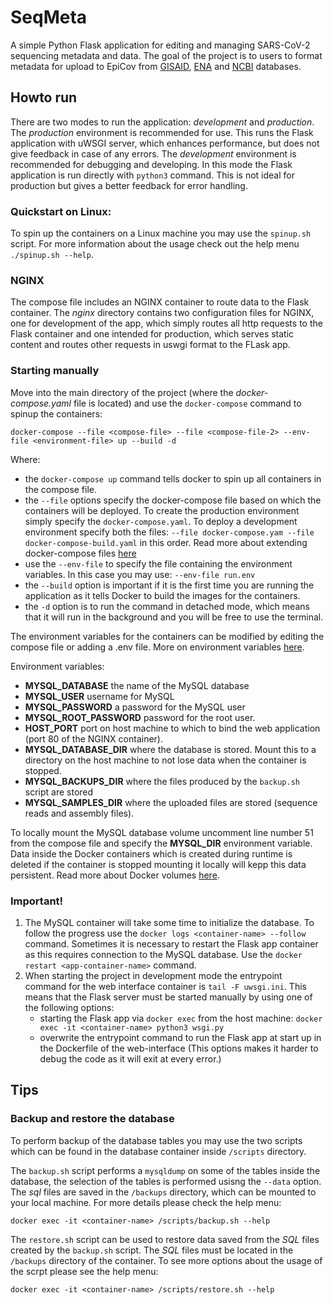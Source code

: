 # SeqMeta

A simple Python Flask application for editing and managing SARS-CoV-2 sequencing metadata and data. The goal of the project is to users to format metadata for upload to EpiCov from [GISAID](https://www.gisaid.org/), [ENA](https://www.ebi.ac.uk/ena/browser/home) and [NCBI](https://www.ncbi.nlm.nih.gov) databases.


## Howto run

There are two modes to run the application: *development* and *production*.
The *production* environment is recommended for use. This runs the Flask application with uWSGI server, which enhances performance, but does not give feedback in case of any errors.
The *development* environment is recommended for debugging and developing. In this mode the Flask application is run directly with `python3` command. This is not ideal for production but gives a better feedback for error handling.



### Quickstart on Linux:

To spin up the containers on a Linux machine you may use the `spinup.sh` script. For more information about the usage check out the help menu `./spinup.sh --help`.


### NGINX

The compose file includes an NGINX container to route data to the Flask container. The *nginx* directory contains two configuration files for NGINX, one for development of the app, which simply routes all http requests to the Flask container and one intended for production, which serves static content and routes other requests in uswgi format to the FLask app.


### Starting manually

Move into the main directory of the project (where the *docker-compose.yaml* file is located) and use the `docker-compose` command to spinup the containers:

`docker-compose --file <compose-file> --file <compose-file-2> --env-file <environment-file> up --build -d`

Where:
- the `docker-compose up` command tells docker to spin up all containers in the compose file.
- the `--file` options specify the docker-compose file based on which the containers will be deployed. To create the production environment simply specify the `docker-compose.yaml`. To deploy a development environment specify both the files: `--file docker-compose.yam --file docker-compose-build.yaml` in this order. Read more about extending docker-compose files [here](https://docs.docker.com/compose/extends/)
- use the `--env-file` to specify the file containing the environment variables. In this case you may use: `--env-file run.env`
- the `--build` option is important if it is the first time you are running the application as it tells Docker to build the images for the containers.
- the `-d` option is to run the command in detached mode, which means that it will run in the background and you will be free to use the terminal.


The environment variables for the containers can be modified by editing the compose file or adding a .env file. More on environment variables [here](https://docs.docker.com/compose/environment-variables/).

Environment variables:
- **MYSQL_DATABASE** the name of the MySQL database
- **MYSQL_USER** username for MySQL
- **MYSQL_PASSWORD** a password for the MySQL user
- **MYSQL_ROOT_PASSWORD** password for the root user.
- **HOST_PORT** port on host machine to which to bind the web application (port 80 of the NGINX container).
- **MYSQL_DATABASE_DIR** where the database is stored. Mount this to a directory on the host machine to not lose data when the container is stopped.
- **MYSQL_BACKUPS_DIR** where the files produced by the `backup.sh` script are stored
- **MYSQL_SAMPLES_DIR** where the uploaded files are stored (sequence reads and assembly files).


To locally mount the MySQL database volume uncomment line number 51 from the compose file and specify the **MYSQL_DIR** environment variable. Data inside the Docker containers which is created during runtime is deleted if the container is stopped mounting it locally will kepp this data persistent. Read more about Docker volumes [here](https://docs.docker.com/storage/volumes/).

### Important!

1. The MySQL container will take some time to initialize the database. To follow the progress use the `docker logs <container-name> --follow` command. Sometimes it is necessary to restart the Flask app container as this requires connection to the MySQL database. Use the `docker restart <app-container-name>` command.
2. When starting the project in development mode the entrypoint command for the web interface container is `tail -F uwsgi.ini`. This means that the Flask server must be started manually by using one of the following options: 
	- starting the Flask app via `docker exec` from the host machine: `docker exec -it <container-name> python3 wsgi.py`
	- overwrite the entrypoint command to run the Flask app at start up in the Dockerfile of the web-interface (This options makes it harder to debug the code as it will exit at every error.)


## Tips


### Backup and restore the database

To perform backup of the database tables you may use the two scripts which can be found in the database container inside `/scripts` directory.

The `backup.sh` script performs a `mysqldump` on some of the tables inside the database, the selection of the tables is performed usisng the `--data` option. The *sql* files are saved in the `/backups` directory, which can be mounted to your local machine. For more details please check the help menu:


`docker exec -it <container-name> /scripts/backup.sh --help`


The `restore.sh` script can be used to restore data saved from the *SQL* files created by the `backup.sh` script. The *SQL* files must be located in the `/backups` directory of the container. To see more options about the usage of the scrpt please see the help menu:


`docker exec -it <container-name> /scripts/restore.sh --help`

